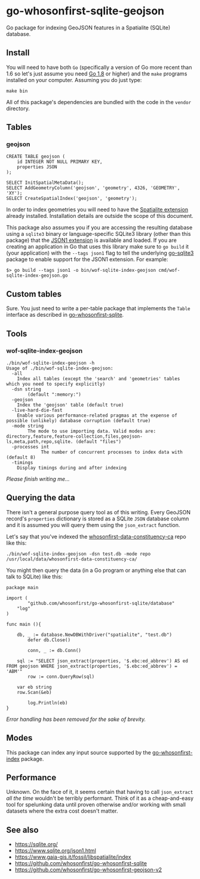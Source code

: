 # go-whosonfirst-sqlite-geojson

Go package for indexing GeoJSON features in a Spatialite (SQLite) database.

## Install

You will need to have both `Go` (specifically a version of Go more recent than 1.6 so let's just assume you need [Go 1.8](https://golang.org/dl/) or higher) and the `make` programs installed on your computer. Assuming you do just type:

```
make bin
```

All of this package's dependencies are bundled with the code in the `vendor` directory.

## Tables

### geojson

```
CREATE TABLE geojson (
	id INTEGER NOT NULL PRIMARY KEY,
	properties JSON
);

SELECT InitSpatialMetaData();
SELECT AddGeometryColumn('geojson', 'geometry', 4326, 'GEOMETRY', 'XY');
SELECT CreateSpatialIndex('geojson', 'geometry');

```

In order to index geometries you will need to have the [Spatialite extension](https://www.gaia-gis.it/fossil/libspatialite/index) already installed. Installation details are outside the scope of this document.

This package also assumes you if you are accessing the resulting database using
a `sqlite3` binary or language-specific SQLite3 library (other than this
package) that the [JSON1 extension](https://www.sqlite.org/json1.html) is
available and loaded. If you are creating an application in Go that uses this
library make sure to `go build` it (your application) with the `--tags json1`
flag to tell the underlying [go-sqlite3](https://github.com/mattn/go-sqlite3) package to enable support for the
JSON1 extension. For example:

```
$> go build --tags json1 -o bin/wof-sqlite-index-geojson cmd/wof-sqlite-index-geojson.go
```

## Custom tables

Sure. You just need to write a per-table package that implements the `Table` interface as described in [go-whosonfirst-sqlite](https://github.com/whosonfirst/go-whosonfirst-sqlite#custom-tables).

## Tools

### wof-sqlite-index-geojson

```
./bin/wof-sqlite-index-geojson -h
Usage of ./bin/wof-sqlite-index-geojson:
  -all
	Index all tables (except the 'search' and 'geometries' tables which you need to specify explicitly)
  -dsn string
        (default ":memory:")
  -geojson
	Index the 'geojson' table (default true)
  -live-hard-die-fast
	Enable various performance-related pragmas at the expense of possible (unlikely) database corruption (default true)
  -mode string
    	The mode to use importing data. Valid modes are: directory,feature,feature-collection,files,geojson-ls,meta,path,repo,sqlite. (default "files")
  -processes int
    	     The number of concurrent processes to index data with (default 8)
  -timings
	Display timings during and after indexing
```

_Please finish writing me..._

## Querying the data

There isn't a general purpose query tool as of this writing. Every GeoJSON
record's `properties` dictionary is stored as a SQLite `JSON` database column
and it is assumed you will query them using the `json_extract` function.

Let's say that you've indexed the
[whosonfirst-data-constituency-ca](https://github.com/whosonfirst-data/whosonfirst-data-constituency-ca)
repo like this:

```
./bin/wof-sqlite-index-geojson -dsn test.db -mode repo /usr/local/data/whosonfirst-data-constituency-ca/
```

You might then query the data (in a Go program or anything else that can talk to SQLite) like this:

```
package main

import (
        "github.com/whosonfirst/go-whosonfirst-sqlite/database"
	"log"
)

func main (){

	db, _ := database.NewDBWithDriver("spatialite", "test.db")
        defer db.Close()

        conn, _ := db.Conn()

	sql := "SELECT json_extract(properties, '$.ebc:ed_abbrev') AS ed FROM geojson WHERE json_extract(properties, '$.ebc:ed_abbrev') = 'ABM'"
        row := conn.QueryRow(sql)

	var eb string
	row.Scan(&eb)

        log.Println(eb)
}
```

_Error handling has been removed for the sake of brevity._

## Modes

This package can index any input source supported by the
[go-whosonfirst-index](https://github.com/whosonfirst/go-whosonfirst-index#modes)
package.

## Performance

Unknown. On the face of it, it seems certain that having to call `json_extract`
_all the time_ wouldn't be terribly performant. Think of it as a cheap-and-easy
tool for spelunking data until proven otherwise and/or working with small
datasets where the extra cost doesn't matter.

## See also

* https://sqlite.org/
* https://www.sqlite.org/json1.html
* https://www.gaia-gis.it/fossil/libspatialite/index
* https://github.com/whosonfirst/go-whosonfirst-sqlite
* https://github.com/whosonfirst/go-whosonfirst-geojson-v2
